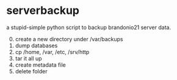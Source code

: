 # serverbackup

a stupid-simple python script to backup brandonio21 server data.

0. create a new directory under /var/backups
1. dump databases
2. cp /home, /var, /etc, /srv/http
3. tar it all up
4. create metadata file
5. delete folder
